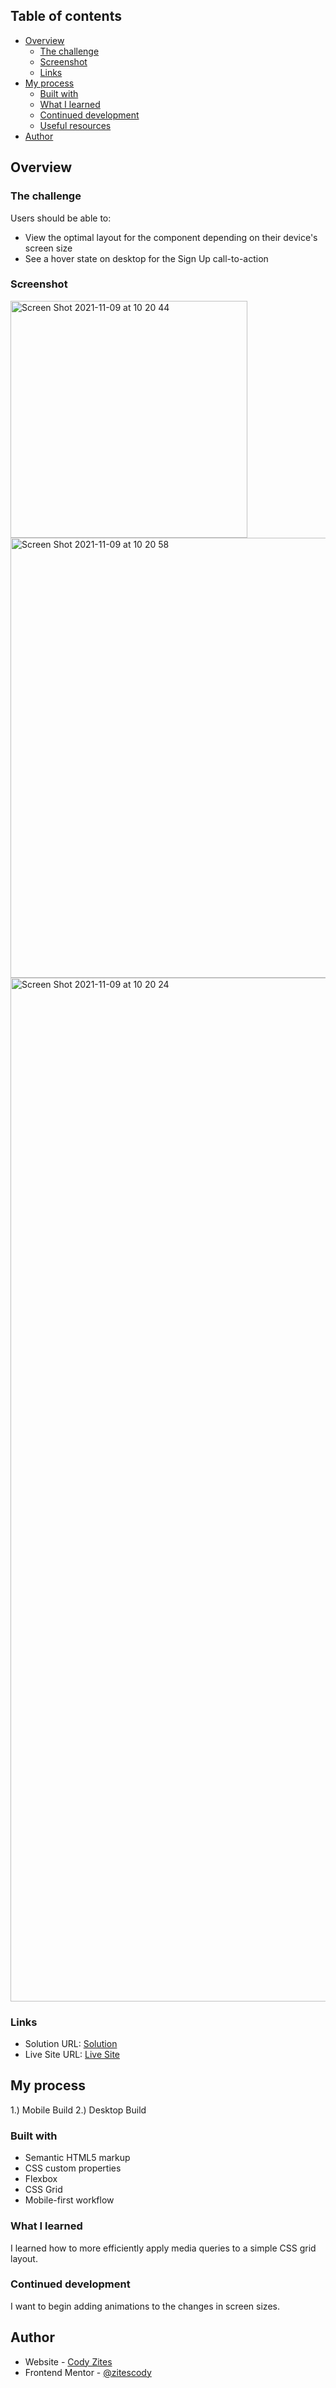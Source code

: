 
## Table of contents

- [Overview](#overview)
  - [The challenge](#the-challenge)
  - [Screenshot](#screenshot)
  - [Links](#links)
- [My process](#my-process)
  - [Built with](#built-with)
  - [What I learned](#what-i-learned)
  - [Continued development](#continued-development)
  - [Useful resources](#useful-resources)
- [Author](#author)


## Overview

### The challenge

Users should be able to:

- View the optimal layout for the component depending on their device's screen size
- See a hover state on desktop for the Sign Up call-to-action


### Screenshot
<img width="379" alt="Screen Shot 2021-11-09 at 10 20 44" src="https://user-images.githubusercontent.com/49009141/140952140-5acb850c-c45a-41d9-bfa0-c6c09d403bbb.png">

<img width="704" alt="Screen Shot 2021-11-09 at 10 20 58" src="https://user-images.githubusercontent.com/49009141/140952152-63a04afc-e953-42ee-a0f9-840622a65d24.png">

<img width="1638" alt="Screen Shot 2021-11-09 at 10 20 24" src="https://user-images.githubusercontent.com/49009141/140952178-2b633443-8b7d-4132-bae0-ef2f55ff22e9.png">


### Links

- Solution URL: [Solution](https://github.com/zitescody/single-price-grid)
- Live Site URL: [Live Site](https://zitescody.github.io/single-price-grid/)

## My process
1.) Mobile Build
2.) Desktop Build

### Built with

- Semantic HTML5 markup
- CSS custom properties
- Flexbox
- CSS Grid
- Mobile-first workflow


### What I learned

I learned how to more efficiently apply media queries to a simple CSS grid layout.

### Continued development

I want to begin adding animations to the changes in screen sizes.


## Author

- Website - [Cody Zites](https://github.com/zitescody)
- Frontend Mentor - [@zitescody](https://www.frontendmentor.io/profile/zitescody)


